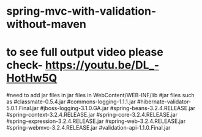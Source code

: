 # spring-mvc-with-validation-without-maven
# to see full output video please check- https://youtu.be/DL_-HotHw5Q
#need to add jar files in jar files in WebContent/WEB-INF/lib
#jar files such as
#classmate-0.5.4.jar
#commons-logging-1.1.1.jar
#hibernate-validator-5.0.1.Final.jar
#jboss-logging-3.1.0.GA.jar
#spring-beans-3.2.4.RELEASE.jar
#spring-context-3.2.4.RELEASE.jar
#spring-core-3.2.4.RELEASE.jar
#spring-expression-3.2.4.RELEASE.jar
#spring-web-3.2.4.RELEASE.jar
#spring-webmvc-3.2.4.RELEASE.jar
#validation-api-1.1.0.Final.jar








































































